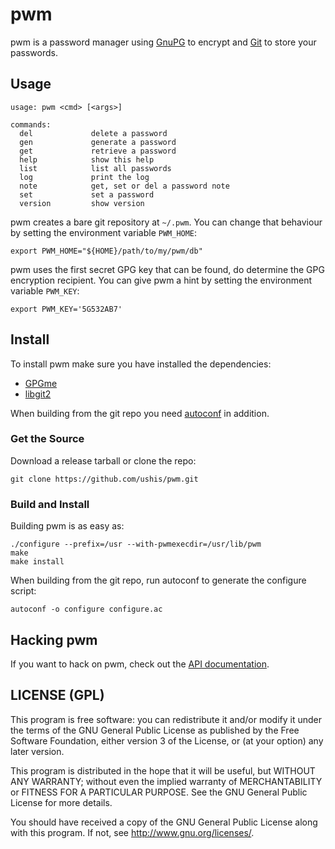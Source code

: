 # pwm

pwm is a password manager using [GnuPG](http://www.gnupg.org) to encrypt and
[Git](http://git-scm.com) to store your passwords.

## Usage

    usage: pwm <cmd> [<args>]

    commands:
      del             delete a password
      gen             generate a password
      get             retrieve a password
      help            show this help
      list            list all passwords
      log             print the log
      note            get, set or del a password note
      set             set a password
      version         show version

pwm creates a bare git repository at ```~/.pwm```. You can change that
behaviour by setting the environment variable ```PWM_HOME```:

    export PWM_HOME="${HOME}/path/to/my/pwm/db"

pwm uses the first secret GPG key that can be found, do determine the GPG
encryption recipient. You can give pwm a hint by setting the environment
variable ```PWM_KEY```:

    export PWM_KEY='5G532AB7'

## Install

To install pwm make sure you have installed the dependencies:

* [GPGme](http://www.gnupg.org/related_software/gpgme)
* [libgit2](http://libgit2.github.com)

When building from the git repo you need
[autoconf](https://www.gnu.org/software/autoconf) in addition.

### Get the Source

Download a release tarball or clone the repo:

    git clone https://github.com/ushis/pwm.git

### Build and Install

Building pwm is as easy as:

    ./configure --prefix=/usr --with-pwmexecdir=/usr/lib/pwm
    make
    make install

When building from the git repo, run autoconf to generate the configure script:

    autoconf -o configure configure.ac

## Hacking pwm

If you want to hack on pwm, check out the
[API documentation](http://ushis.github.io/pwm).

## LICENSE (GPL)

This program is free software: you can redistribute it and/or modify
it under the terms of the GNU General Public License as published by
the Free Software Foundation, either version 3 of the License, or
(at your option) any later version.

This program is distributed in the hope that it will be useful,
but WITHOUT ANY WARRANTY; without even the implied warranty of
MERCHANTABILITY or FITNESS FOR A PARTICULAR PURPOSE.  See the
GNU General Public License for more details.

You should have received a copy of the GNU General Public License
along with this program.  If not, see <http://www.gnu.org/licenses/>.
